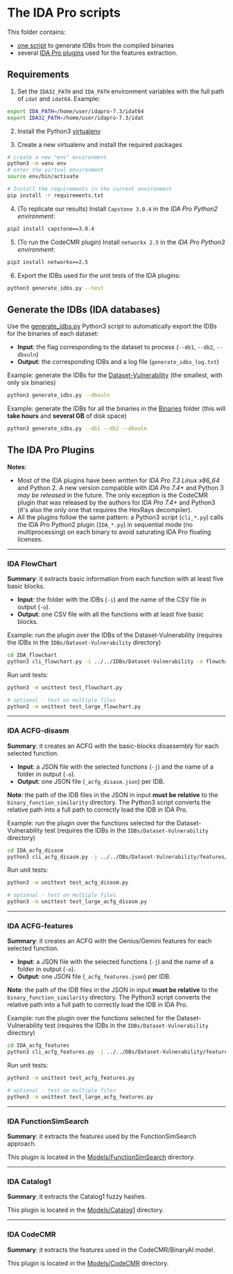 # The IDA Pro scripts

This folder contains:
* [one script](generate_idbs.py) to generate IDBs from the compiled binaries
* several [IDA Pro plugins](#the-ida-pro-plugins) used for the features extraction.

## Requirements

1. Set the `IDA32_PATH` and `IDA_PATH` environment variables with the full path of `idat` and `idat64`. Example:
```bash
export IDA_PATH=/home/user/idapro-7.3/idat64
export IDA32_PATH=/home/user/idapro-7.3/idat
```

2. Install the Python3 [virtualenv](https://packaging.python.org/en/latest/guides/installing-using-pip-and-virtual-environments/#installing-virtualenv)

3. Create a new virtualenv and install the required packages
```bash
# create a new "env" environment
python3 -m venv env
# enter the virtual environment
source env/bin/activate

# Install the requirements in the current environment
pip install -r requirements.txt
```

4. (To replicate our results) Install `Capstone 3.0.4` in the *IDA Pro Python2 environment*:
```bash
pip2 install capstone==3.0.4
```

5. (To run the CodeCMR plugin) Install `networkx 2.5` in the *IDA Pro Python3 environment*:
```bash
pip3 install networkx==2.5
```

6. Export the IDBs used for the unit tests of the IDA plugins:
```bash
python3 generate_idbs.py --test
```


## Generate the IDBs (IDA databases)

Use the [generate_idbs.py](generate_idbs.py) Python3 script to automatically export the IDBs for the binaries of each dataset:
- **Input**: the flag corresponding to the dataset to process (`--db1`, `--db2`, `--dbvuln`)
- **Output**: the corresponding IDBs and a log file (`generate_idbs_log.txt`)

Example: generate the IDBs for the [Dataset-Vulnerability](../Binaries/Dataset-Vulnerability) (the smallest, with only six binaries)
```bash
python3 generate_idbs.py --dbvuln
```

Example: generate the IDBs for all the binaries in the [Binaries](../Binaries/) folder (this will **take hours** and **several GB** of disk space)
```bash
python3 generate_idbs.py --db1 --db2 --dbvuln
```


## The IDA Pro Plugins

**Notes**:
* Most of the IDA plugins have been written for *IDA Pro 7.3 Linux x86_64* and Python 2. A new version compatible with *IDA Pro 7.4+* and Python 3 *may be released* in the future. The only exception is the CodeCMR plugin that was released by the authors for *IDA Pro 7.4+* and Python3 (it's also the only one that requires the HexRays decompiler).
* All the plugins follow the same pattern: a Python3 script (`cli_*.py`) calls the IDA Pro Python2 plugin (`IDA_*.py`) in sequential mode (no multiprocessing) on each binary to avoid saturating IDA Pro floating licenses.

---

### IDA FlowChart
**Summary**: it extracts basic information from each function with at least five basic blocks.

- **Input**: the folder with the IDBs (`-i`) and the name of the CSV file in output (`-o`).
- **Output**: one CSV file with all the functions with at least five basic blocks.

Example: run the plugin over the IDBs of the Dataset-Vulnerability (requires the IDBs in the `IDBs/Dataset-Vulnerability` directory)
```bash
cd IDA_flowchart
python3 cli_flowchart.py -i ../../IDBs/Dataset-Vulnerability -o flowchart_Dataset-Vulnerability.csv
```

Run unit tests:
```bash
python3 -m unittest test_flowchart.py

# optional - test on multiple files
python3 -m unittest test_large_flowchart.py
```

---

### IDA ACFG-disasm
**Summary**: it creates an ACFG with the basic-blocks disassembly for each selected function.

- **Input**: a JSON file with the selected functions (`-j`) and the name of a folder in output (`-o`).
- **Output**: one JSON file (`_acfg_disasm.json`) per IDB.

**Note**: the path of the IDB files in the JSON in input **must be relative** to the `binary_function_similarity` directory. The Python3 script converts the relative path into a full path to correctly load the IDB in IDA Pro.

Example: run the plugin over the functions selected for the Dataset-Vulnerability test (requires the IDBs in the `IDBs/Dataset-Vulnerability` directory)
```bash
cd IDA_acfg_disasm
python3 cli_acfg_disasm.py -j ../../DBs/Dataset-Vulnerability/features/selected_Dataset-Vulnerability.json -o acfg_disasm_Dataset-Vulnerability
```

Run unit tests:
```bash
python3 -m unittest test_acfg_disasm.py

# optional - test on multiple files
python3 -m unittest test_large_acfg_disasm.py
```

---

### IDA ACFG-features
**Summary**: it creates an ACFG with the Genius/Gemini features for each selected function.

- **Input**: a JSON file with the selected functions (`-j`) and the name of a folder in output (`-o`).
- **Output**: one JSON file (`_acfg_features.json`) per IDB.

**Note**: the path of the IDB files in the JSON in input **must be relative** to the `binary_function_similarity` directory. The Python3 script converts the relative path into a full path to correctly load the IDB in IDA Pro.

Example: run the plugin over the functions selected for the Dataset-Vulnerability test (requires the IDBs in the `IDBs/Dataset-Vulnerability` directory)
```bash
cd IDA_acfg_features
python3 cli_acfg_features.py -j ../../DBs/Dataset-Vulnerability/features/selected_Dataset-Vulnerability.json -o acfg_features_Dataset-Vulnerability
```

Run unit tests:
```bash
python3 -m unittest test_acfg_features.py

# optional - test on multiple files
python3 -m unittest test_large_acfg_features.py
```

---

### IDA FunctionSimSearch
**Summary**: it extracts the features used by the FunctionSimSearch approach.

This plugin is located in the [Models/FunctionSimSearch](../Models/functionsimsearch/) directory.

---

### IDA Catalog1
**Summary**: it extracts the Catalog1 fuzzy hashes.

This plugin is located in the [Models/Catalog1](../Models/Catalog1/) directory.

---

### IDA CodeCMR
**Summary**: it extracts the features used in the CodeCMR/BinaryAI model.

This plugin is located in the [Models/CodeCMR](../Models/CodeCMR/) directory.
